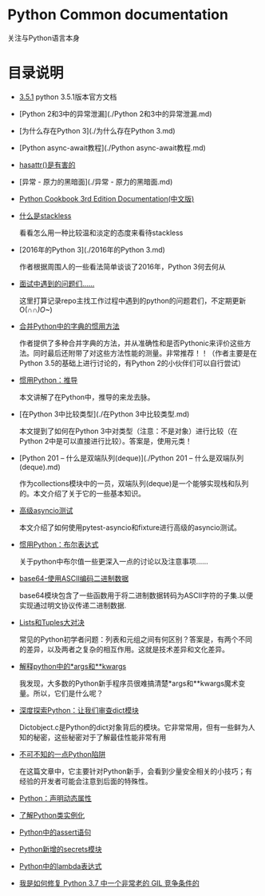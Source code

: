 # Python Common documentation

关注与Python语言本身

# 目录说明
- [3.5.1](./3.5.1/) 
    python 3.5.1版本官方文档

- [Python 2和3中的异常泄漏](./Python 2和3中的异常泄漏.md)
- [为什么存在Python 3](./为什么存在Python 3.md)
- [Python async-await教程](./Python async-await教程.md)
- [hasattr()是有害的](./hasattr()是有害的.md)
- [异常 - 原力的黑暗面](./异常 - 原力的黑暗面.md)
- [Python Cookbook 3rd Edition Documentation(中文版)](http://python3-cookbook.readthedocs.org/zh_CN/latest/index.html)
- [什么是stackless](./什么是stackless.md)

    看看怎么用一种比较温和淡定的态度来看待stackless

- [2016年的Python 3](./2016年的Python 3.md)         

    作者根据周围人的一些看法简单谈谈了2016年，Python 3何去何从

- [面试中遇到的问题们……](./面试中遇到的问题们…….ipynb)
    
    这里打算记录repo主找工作过程中遇到的python的问题君们，不定期更新O(∩_∩)O~_)

- [合并Python中的字典的惯用方法](./合并Python中的字典的惯用方法.md)
    
    作者提供了多种合并字典的方法，并从准确性和是否Pythonic来评价这些方法。同时最后还附带了对这些方法性能的测量。非常推荐！！（作者主要是在Python 3.5的基础上进行讨论的，有Python 2的小伙伴们可以自行尝试）

- [惯用Python：推导](./惯用Python：推导.md)

    本文讲解了在Python中，推导的来龙去脉。

- [在Python 3中比较类型](./在Python 3中比较类型.md)

    本文提到了如何在Python 3中对类型（注意：不是对象）进行比较（在Python 2中是可以直接进行比较）。答案是，使用元类！

- [Python 201 – 什么是双端队列(deque)](./Python 201 – 什么是双端队列(deque).md)

    作为collections模块中的一员，双端队列(deque)是一个能够实现栈和队列的。本文介绍了关于它的一些基本知识。

- [高级asyncio测试](./高级asyncio测试.md)

	本文介绍了如何使用pytest-asyncio和fixture进行高级的asyncio测试。

- [惯用Python：布尔表达式](./惯用Python：布尔表达式.md)

	关于python中布尔值一些更深入一点的讨论以及注意事项……
    
- [base64-使用ASCII编码二进制数据](./base64-使用ASCII编码二进制数据.org)
  
  base64模块包含了一些函数用于将二进制数据转码为ASCII字符的子集.以便实现通过明文协议传递二进制数据.

- [Lists和Tuples大对决](./Lists和Tuples大对决.md)

    常见的Python初学者问题：列表和元组之间有何区别？答案是，有两个不同的差异，以及两者之复杂的相互作用。这就是技术差异和文化差异。

- [解释python中的*args和**kwargs](./解释python中的*args和**kwargs.md)

    我发现，大多数的Python新手程序员很难搞清楚\*args和\*\*kwargs魔术变量。所以，它们是什么呢？

- [深度探索Python：让我们审查dict模块](./深度探索Python：让我们审查dict模块.md)

    Dictobject.c是Python的dict对象背后的模块。它非常常用，但有一些鲜为人知的秘密，这些秘密对于了解最佳性能非常有用

- [不可不知的一点Python陷阱](./不可不知的一点Python陷阱.md)

    在这篇文章中，它主要针对Python新手，会看到少量安全相关的小技巧；有经验的开发者可能会注意到后面的特殊性。

- [Python：声明动态属性](./Python：声明动态属性.md)

- [了解Python类实例化](./了解Python类实例化.md)

- [Python中的assert语句](./Python中的assert语句.md)

- [Python新增的secrets模块](./Python新增的secrets模块.md)

- [Python中的lambda表达式](./Python中的lambda表达式.md)

- [我是如何修复 Python 3.7 中一个非常老的 GIL 竞争条件的](./python37-gil-change.md)